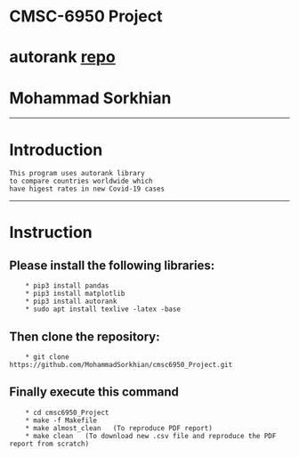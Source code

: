 # CMSC-6950 Project
# autorank [repo](https://github.com/sherbold/autorank)
# Mohammad Sorkhian
---
# Introduction
```
This program uses autorank library
to compare countries worldwide which 
have higest rates in new Covid-19 cases
```
--- 
# Instruction

## Please install the following libraries:
```
    * pip3 install pandas
    * pip3 install matplotlib
    * pip3 install autorank
    * sudo apt install texlive -latex -base
```

## Then clone the repository:
```
    * git clone https://github.com/MohammadSorkhian/cmsc6950_Project.git
```

## Finally execute this command
```
    * cd cmsc6950_Project
    * make -f Makefile
    * make almost_clean   (To reproduce PDF report)
    * make clean   (To download new .csv file and reproduce the PDF report from scratch)
```
